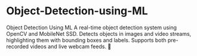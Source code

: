 # Object-Detection-using-ML
Object Detection Using ML A real-time object detection system using OpenCV and MobileNet SSD. Detects objects in images and video streams, highlighting them with bounding boxes and labels. Supports both pre-recorded videos and live webcam feeds. 🚀

